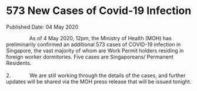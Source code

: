 <html>
    <meta http-equiv="Content-Type" content="text/html; charset=utf-8"/>
    <meta charset="utf-8"/>
    <title>573 New Cases of Covid-19 Infection</title>
    <body><h1>573 New Cases of Covid-19 Infection</h1>
    <p>Published Date: 04 May 2020</p> <p>&nbsp; &nbsp; &nbsp; &nbsp; &nbsp; &nbsp; &nbsp; &nbsp; As of 4 May 2020, 12pm, the Ministry of Health (MOH) has preliminarily confirmed an additional 573 cases of COVID-19 infection in Singapore, the vast majority of whom are Work Permit holders residing in foreign worker dormitories. Five cases are Singaporeans/ Permanent Residents.<br><br>2.&nbsp; &nbsp; &nbsp; &nbsp; &nbsp; &nbsp; &nbsp;We are still working through the details of the cases, and further updates will be shared via the MOH press release that will be issued tonight.</p></body>
</html>